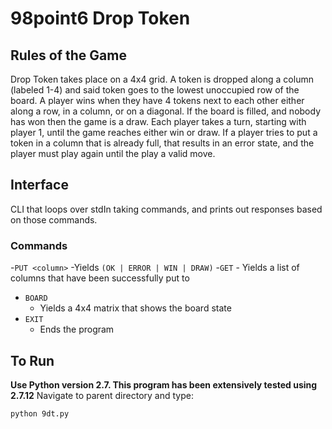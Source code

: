 # 98point6 Drop Token
## Rules of the Game
Drop Token takes place on a 4x4 grid. A token is dropped along a
column (labeled 1-4) and said token goes to the lowest unoccupied
row of the board. A player wins when they have 4 tokens next to each
other either along a row, in a column, or on a diagonal. If the board is
filled, and nobody has won then the game is a draw. Each player takes
a turn, starting with player 1, until the game reaches either win or
draw. If a player tries to put a token in a column that is already full, that
results in an error state, and the player must play again until the play a
valid move.

## Interface
CLI that loops over stdIn taking commands, and prints out responses
based on those commands.

### Commands
-`PUT <column>`
    -Yields `(OK | ERROR | WIN | DRAW)`
-`GET`
    - Yields a list of columns that have been successfully put to
- `BOARD`
    - Yields a 4x4 matrix that shows the board state
- `EXIT`
    - Ends the program
    
## To Run
**Use Python version 2.7. This program has been extensively tested using 2.7.12**
Navigate to parent directory and type:
```
python 9dt.py
```


